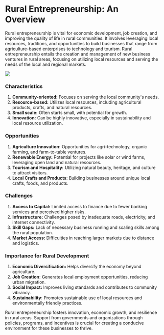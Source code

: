 # Rural Entrepreneurship: An Overview

Rural entrepreneurship is vital for economic development, job creation, and improving the quality of life in rural communities. It involves leveraging local resources, traditions, and opportunities to build businesses that range from agriculture-based enterprises to technology and tourism.
Rural entrepreneurship entails the creation and management of new business ventures in rural areas, focusing on utilizing local resources and serving the needs of the local and regional markets.

![](https://encrypted-tbn0.gstatic.com/images?q=tbn:ANd9GcQR-ZBWEvcXN4QmUCjWuuEgMWeEVxHTRi_4MA&usqp=CAU)

### Characteristics

1. **Community-oriented:** Focuses on serving the local community's needs.
2. **Resource-based:** Utilizes local resources, including agricultural products, crafts, and natural resources.
3. **Small scale:** Often starts small, with potential for growth.
4. **Innovation:** Can be highly innovative, especially in sustainability and local resource utilization.

### Opportunities

1. **Agriculture Innovation:** Opportunities for agri-technology, organic farming, and farm-to-table ventures.
2. **Renewable Energy:** Potential for projects like solar or wind farms, leveraging open land and natural resources.
3. **Tourism and Hospitality:** Utilizing natural beauty, heritage, and culture to attract visitors.
4. **Local Crafts and Products:** Building businesses around unique local crafts, foods, and products.

### Challenges

1. **Access to Capital:** Limited access to finance due to fewer banking services and perceived higher risks.
2. **Infrastructure:** Challenges posed by inadequate roads, electricity, and internet connectivity.
3. **Skill Gaps:** Lack of necessary business running and scaling skills among the rural population.
4. **Market Access:** Difficulties in reaching larger markets due to distance and logistics.

### Importance for Rural Development

1. **Economic Diversification:** Helps diversify the economy beyond agriculture.
2. **Job Creation:** Generates local employment opportunities, reducing urban migration.
3. **Social Impact:** Improves living standards and contributes to community vibrancy.
4. **Sustainability:** Promotes sustainable use of local resources and environmentally friendly practices.

Rural entrepreneurship fosters innovation, economic growth, and resilience in rural areas. Support from governments and organizations through policies, programs, and incentives is crucial for creating a conducive environment for these businesses to thrive.
